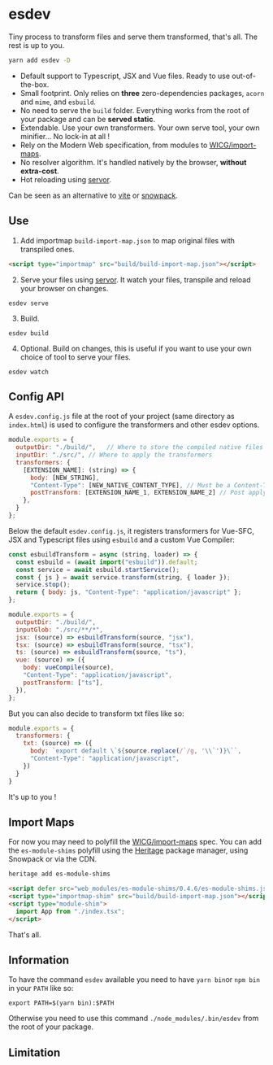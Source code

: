 # esdev

Tiny process to transform files and serve them transformed, that's all.
The rest is up to you. 

```bash
yarn add esdev -D
```

- Default support to Typescript, JSX and Vue files. Ready to use out-of-the-box.
- Small footprint. Only relies on **three** zero-dependencies packages, `acorn` and `mime`, and `esbuild`.
- No need to serve the `build` folder. Everything works from the root of your package and can be **served static**.
- Extendable. Use your own transformers. Your own serve tool, your own minifier... No lock-in at all !
- Rely on the Modern Web specification, from modules to [WICG/import-maps](https://github.com/WICG/import-maps).
- No resolver algorithm. It's handled natively by the browser, **without extra-cost**.
- Hot reloading using [servor](https://github.com/lukejacksonn/servor).

Can be seen as an alternative to [vite](https://github.com/vuejs/vite) or [snowpack](https://github.com/pikapkg/snowpack).

## Use

1. Add importmap `build-import-map.json` to map original files with transpiled ones.

```html
<script type="importmap" src="build/build-import-map.json"></script>
```

2. Serve your files using [servor](https://github.com/lukejacksonn/servor). It watch your files, transpile and reload your browser on changes.

```
esdev serve
```

3. Build.

```
esdev build
```

4. Optional. Build on changes, this is useful if you want to use your own choice of tool to serve your files.
```
esdev watch
```


## Config API

A `esdev.config.js` file at the root of your project (same directory as `index.html`) is used to configure the transformers and other esdev options.

```js
module.exports = {
  outputDir: "./build/",   // Where to store the compiled native files and the build import-map
  inputDir: "./src/", // Where to apply the transformers
  transformers: {
    [EXTENSION_NAME]: (string) => {
      body: [NEW_STRING],
      "Content-Type": [NEW_NATIVE_CONTENT_TYPE], // Must be a Content-Type known by the browser
      postTransform: [EXTENSION_NAME_1, EXTENSION_NAME_2] // Post apply registered transformers
    },
  }
};
```

Below the default `esdev.config.js`, it registers transformers for Vue-SFC, JSX and Typescript files using `esbuild` and a custom Vue Compiler:

```js
const esbuildTransform = async (string, loader) => {
  const esbuild = (await import("esbuild")).default;
  const service = await esbuild.startService();
  const { js } = await service.transform(string, { loader });
  service.stop();
  return { body: js, "Content-Type": "application/javascript" };
};

module.exports = {
  outputDir: "./build/",
  inputGlob: "./src/**/*",
  jsx: (source) => esbuildTransform(source, "jsx"),
  tsx: (source) => esbuildTransform(source, "tsx"),
  ts: (source) => esbuildTransform(source, "ts"),
  vue: (source) => ({
    body: vueCompile(source),
    "Content-Type": "application/javascript",
    postTransform: ["ts"],
  }),
};
```

But you can also decide to transform txt files like so:
```js
module.exports = {
  transformers: {
    txt: (source) => ({
      body: `export default \`${source.replace(/`/g, '\\`')}\``,
      "Content-Type": "application/javascript",
    })
  }
}
```

It's up to you !

## Import Maps

For now you may need to polyfill the [WICG/import-maps](https://github.com/WICG/import-maps) spec.
You can add the `es-module-shims` polyfill using the [Heritage](https://github.com/nestarz/heritage) package manager, using Snowpack or via the CDN.

```bash
heritage add es-module-shims
```

```html
<script defer src="web_modules/es-module-shims/0.4.6/es-module-shims.js"></script>
<script type="importmap-shim" src="build/build-import-map.json"></script>
<script type="module-shim">
  import App from "./index.tsx";
</script>
```

That's all.

## Information

To have the command `esdev` available you need to have `yarn bin`or `npm bin` in your `PATH` like so:

```
export PATH=$(yarn bin):$PATH
```

Otherwise you need to use this command `./node_modules/.bin/esdev` from the root of your package.

## Limitation
